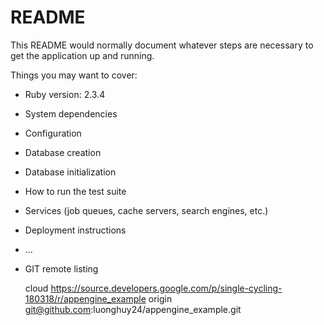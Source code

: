 # README

This README would normally document whatever steps are necessary to get the
application up and running.

Things you may want to cover:

* Ruby version: 2.3.4

* System dependencies

* Configuration

* Database creation

* Database initialization

* How to run the test suite

* Services (job queues, cache servers, search engines, etc.)

* Deployment instructions

* ...


* GIT remote listing

  cloud  https://source.developers.google.com/p/single-cycling-180318/r/appengine_example
  origin git@github.com:luonghuy24/appengine_example.git